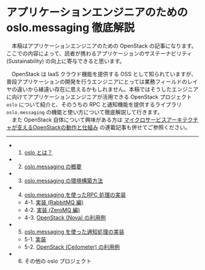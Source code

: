 # アプリケーションエンジニアのための oslo.messaging 徹底解説

　本稿はアプリケーションエンジニアのための OpenStack の記事になります。ここでの内容によって、読者が携わるアプリケーションのサステーナビリティ (Sustainability) の向上に寄与できると思います。  

　OpenStack は IaaS クラウド機能を提供する OSS として知られていますが、普段アプリケーションの開発を行うエンジニアにとっては業務フィールドのレイヤの違いから縁遠い存在に思えるかもしれません。本稿ではそうしたエンジニアに向けてアプリケーションエンジニアが活用できる OpenStack プロジェクト `oslo` について紹介と、そのうちの RPC と通知機能を提供するライブラリ `oslo.messaging` の機能と使い方について徹底解説して行きます。  
　また OpenStack 自体について興味がある方は [マイクロサービスアーキテクチャが支えるOpenStackの動作と仕組み](https://codezine.jp/article/detail/9636) の連載記事も併せてご参照ください。  

---

* 1. [oslo とは？](https://github.com/userlocalhost2000/draft-oslo.messaging/tree/master/chapter1)
* 2. [oslo.messaging の概要](https://github.com/userlocalhost2000/draft-oslo.messaging/tree/master/chapter2)
* 3. [oslo.messaging の環境構築方法](https://github.com/userlocalhost2000/draft-oslo.messaging/tree/master/chapter3)
* 4. [oslo.messaging を使ったRPC 処理の実装](https://github.com/userlocalhost2000/draft-oslo.messaging/tree/master/chapter4)
    * 4-1. [実装 (RabbitMQ 編)](https://github.com/userlocalhost2000/draft-oslo.messaging/tree/master/chapter4/chapter4-1)
    * 4-2. [実装 (ZeroMQ 編)](https://github.com/userlocalhost2000/draft-oslo.messaging/tree/master/chapter4/chapter4-2)
    * 4-3. [OpenStack (Nova) の利用例](https://github.com/userlocalhost2000/draft-oslo.messaging/tree/master/chapter4/chapter4-3)
* 5. [oslo.messaging を使った通知処理の実装](https://github.com/userlocalhost2000/draft-oslo.messaging/tree/master/chapter5)
    * 5-1. [実装](https://github.com/userlocalhost2000/draft-oslo.messaging/tree/master/chapter5/chapter5-1)
    * 5-2. [OpenStack (Ceilometer) の利用例](https://github.com/userlocalhost2000/draft-oslo.messaging/tree/master/chapter5/chapter5-2)
* 6. その他の oslo プロジェクト
